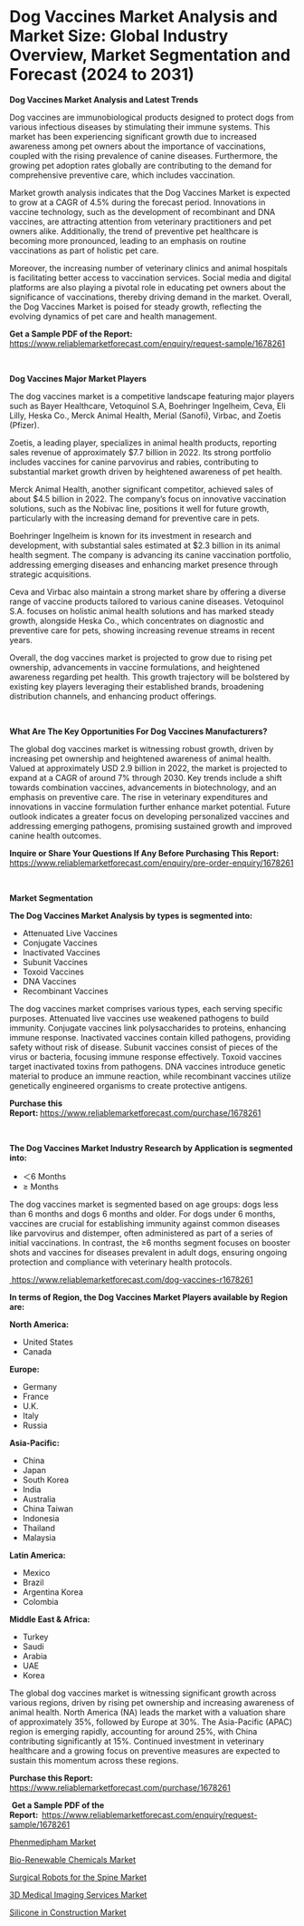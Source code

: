 <p><h1>Dog Vaccines Market Analysis and Market Size: Global Industry Overview, Market Segmentation and Forecast (2024 to 2031)</h1></p><p><strong>Dog Vaccines Market Analysis and Latest Trends</strong></p>
<p><p>Dog vaccines are immunobiological products designed to protect dogs from various infectious diseases by stimulating their immune systems. This market has been experiencing significant growth due to increased awareness among pet owners about the importance of vaccinations, coupled with the rising prevalence of canine diseases. Furthermore, the growing pet adoption rates globally are contributing to the demand for comprehensive preventive care, which includes vaccination.</p><p>Market growth analysis indicates that the Dog Vaccines Market is expected to grow at a CAGR of 4.5% during the forecast period. Innovations in vaccine technology, such as the development of recombinant and DNA vaccines, are attracting attention from veterinary practitioners and pet owners alike. Additionally, the trend of preventive pet healthcare is becoming more pronounced, leading to an emphasis on routine vaccinations as part of holistic pet care.</p><p>Moreover, the increasing number of veterinary clinics and animal hospitals is facilitating better access to vaccination services. Social media and digital platforms are also playing a pivotal role in educating pet owners about the significance of vaccinations, thereby driving demand in the market. Overall, the Dog Vaccines Market is poised for steady growth, reflecting the evolving dynamics of pet care and health management.</p></p>
<p><strong>Get a Sample PDF of the Report:&nbsp;</strong> <a href="https://www.reliablemarketforecast.com/enquiry/request-sample/1678261?utm_campaign=1569&utm_medium=2&utm_source=Github&utm_content=ia&utm_term=14102024&utm_id=dog-vaccines">https://www.reliablemarketforecast.com/enquiry/request-sample/1678261</a></p>
<p>&nbsp;</p>
<p><strong>Dog Vaccines Major Market Players</strong></p>
<p><p>The dog vaccines market is a competitive landscape featuring major players such as Bayer Healthcare, Vetoquinol S.A, Boehringer Ingelheim, Ceva, Eli Lilly, Heska Co., Merck Animal Health, Merial (Sanofi), Virbac, and Zoetis (Pfizer). </p><p>Zoetis, a leading player, specializes in animal health products, reporting sales revenue of approximately $7.7 billion in 2022. Its strong portfolio includes vaccines for canine parvovirus and rabies, contributing to substantial market growth driven by heightened awareness of pet health.</p><p>Merck Animal Health, another significant competitor, achieved sales of about $4.5 billion in 2022. The company’s focus on innovative vaccination solutions, such as the Nobivac line, positions it well for future growth, particularly with the increasing demand for preventive care in pets.</p><p>Boehringer Ingelheim is known for its investment in research and development, with substantial sales estimated at $2.3 billion in its animal health segment. The company is advancing its canine vaccination portfolio, addressing emerging diseases and enhancing market presence through strategic acquisitions.</p><p>Ceva and Virbac also maintain a strong market share by offering a diverse range of vaccine products tailored to various canine diseases. Vetoquinol S.A. focuses on holistic animal health solutions and has marked steady growth, alongside Heska Co., which concentrates on diagnostic and preventive care for pets, showing increasing revenue streams in recent years.</p><p>Overall, the dog vaccines market is projected to grow due to rising pet ownership, advancements in vaccine formulations, and heightened awareness regarding pet health. This growth trajectory will be bolstered by existing key players leveraging their established brands, broadening distribution channels, and enhancing product offerings.</p></p>
<p>&nbsp;</p>
<p><strong>What Are The Key Opportunities For Dog Vaccines Manufacturers?</strong></p>
<p><p>The global dog vaccines market is witnessing robust growth, driven by increasing pet ownership and heightened awareness of animal health. Valued at approximately USD 2.9 billion in 2022, the market is projected to expand at a CAGR of around 7% through 2030. Key trends include a shift towards combination vaccines, advancements in biotechnology, and an emphasis on preventive care. The rise in veterinary expenditures and innovations in vaccine formulation further enhance market potential. Future outlook indicates a greater focus on developing personalized vaccines and addressing emerging pathogens, promising sustained growth and improved canine health outcomes.</p></p>
<p><strong>Inquire or Share Your Questions If Any Before Purchasing This Report:</strong> <a href="https://www.reliablemarketforecast.com/enquiry/pre-order-enquiry/1678261?utm_campaign=1569&utm_medium=2&utm_source=Github&utm_content=ia&utm_term=14102024&utm_id=dog-vaccines">https://www.reliablemarketforecast.com/enquiry/pre-order-enquiry/1678261</a></p>
<p>&nbsp;</p>
<p><strong>Market Segmentation</strong></p>
<p><strong>The Dog Vaccines Market Analysis by types is segmented into:</strong></p>
<p><ul><li>Attenuated Live Vaccines</li><li>Conjugate Vaccines</li><li>Inactivated Vaccines</li><li>Subunit Vaccines</li><li>Toxoid Vaccines</li><li>DNA Vaccines</li><li>Recombinant Vaccines</li></ul></p>
<p><p>The dog vaccines market comprises various types, each serving specific purposes. Attenuated live vaccines use weakened pathogens to build immunity. Conjugate vaccines link polysaccharides to proteins, enhancing immune response. Inactivated vaccines contain killed pathogens, providing safety without risk of disease. Subunit vaccines consist of pieces of the virus or bacteria, focusing immune response effectively. Toxoid vaccines target inactivated toxins from pathogens. DNA vaccines introduce genetic material to produce an immune reaction, while recombinant vaccines utilize genetically engineered organisms to create protective antigens.</p></p>
<p><strong>Purchase this Report:&nbsp;</strong><a href="https://www.reliablemarketforecast.com/purchase/1678261?utm_campaign=1569&utm_medium=2&utm_source=Github&utm_content=ia&utm_term=14102024&utm_id=dog-vaccines">https://www.reliablemarketforecast.com/purchase/1678261</a></p>
<p>&nbsp;</p>
<p><strong>The Dog Vaccines Market Industry Research by Application is segmented into:</strong></p>
<p><ul><li>＜6 Months</li><li>≥ Months</li></ul></p>
<p><p>The dog vaccines market is segmented based on age groups: dogs less than 6 months and dogs 6 months and older. For dogs under 6 months, vaccines are crucial for establishing immunity against common diseases like parvovirus and distemper, often administered as part of a series of initial vaccinations. In contrast, the ≥6 months segment focuses on booster shots and vaccines for diseases prevalent in adult dogs, ensuring ongoing protection and compliance with veterinary health protocols.</p></p>
<p><a href="https://www.reliablemarketforecast.com/dog-vaccines-r1678261?utm_campaign=1569&utm_medium=2&utm_source=Github&utm_content=ia&utm_term=14102024&utm_id=dog-vaccines">&nbsp;https://www.reliablemarketforecast.com/dog-vaccines-r1678261</a></p>
<p><strong>In terms of Region, the Dog Vaccines Market Players available by Region are:</strong></p>
<p>
    <p> <strong> North America: </strong>
        <ul>
            <li>United States</li>
            <li>Canada</li>
        </ul>
        </p> 
    <p> <strong> Europe: </strong>
        <ul>
            <li>Germany</li>
            <li>France</li>
            <li>U.K.</li>
            <li>Italy</li>
            <li>Russia</li>
        </ul>
        </p> 
    <p> <strong> Asia-Pacific: </strong>
        <ul>
            <li>China</li>
            <li>Japan</li>
            <li>South Korea</li>
            <li>India</li>
            <li>Australia</li>
            <li>China Taiwan</li>
            <li>Indonesia</li>
            <li>Thailand</li>
            <li>Malaysia</li>
        </ul>
        </p> 
    <p> <strong> Latin America: </strong>
        <ul>
            <li>Mexico</li>
            <li>Brazil</li>
            <li>Argentina Korea</li>
            <li>Colombia</li>
        </ul>
        </p> 
    <p> <strong> Middle East & Africa: </strong>
        <ul>
            <li>Turkey</li>
            <li>Saudi</li>
            <li>Arabia</li>
            <li>UAE</li>
            <li>Korea</li>
        </ul>
    </p>
    </p>
<p><p>The global dog vaccines market is witnessing significant growth across various regions, driven by rising pet ownership and increasing awareness of animal health. North America (NA) leads the market with a valuation share of approximately 35%, followed by Europe at 30%. The Asia-Pacific (APAC) region is emerging rapidly, accounting for around 25%, with China contributing significantly at 15%. Continued investment in veterinary healthcare and a growing focus on preventive measures are expected to sustain this momentum across these regions.</p></p>
<p><strong>Purchase this Report: </strong><a href="https://www.reliablemarketforecast.com/purchase/1678261?utm_campaign=1569&utm_medium=2&utm_source=Github&utm_content=ia&utm_term=14102024&utm_id=dog-vaccines">https://www.reliablemarketforecast.com/purchase/1678261</a></p>
<p>&nbsp;<strong>Get a Sample PDF of the Report:&nbsp;&nbsp;</strong><a href="https://www.reliablemarketforecast.com/enquiry/request-sample/1678261?utm_campaign=1569&utm_medium=2&utm_source=Github&utm_content=ia&utm_term=14102024&utm_id=dog-vaccines">https://www.reliablemarketforecast.com/enquiry/request-sample/1678261</a></p>
<p><strong></strong></p>
<p><p><a href="https://github.com/angelajermaine/Market-Research-Report-List-5/blob/main/phenmedipham-market.md?utm_campaign=1569&utm_medium=2&utm_source=Github&utm_content=ia&utm_term=14102024&utm_id=dog-vaccines">Phenmedipham Market</a></p><p><a href="https://www.linkedin.com/pulse/bio-renewable-chemicals-market-outlook-current-assessment-9rcyf?utm_campaign=1569&utm_medium=2&utm_source=Github&utm_content=ia&utm_term=14102024&utm_id=dog-vaccines">Bio-Renewable Chemicals Market</a></p><p><a href="https://www.linkedin.com/pulse/surgical-robots-spine-spectrum-usage-patterns-sector-evolution-zdqbf?utm_campaign=1569&utm_medium=2&utm_source=Github&utm_content=ia&utm_term=14102024&utm_id=dog-vaccines">Surgical Robots for the Spine Market</a></p><p><a href="https://www.linkedin.com/pulse/3d-medical-imaging-services-market-global-regional-analysis-orenf?utm_campaign=1569&utm_medium=2&utm_source=Github&utm_content=ia&utm_term=14102024&utm_id=dog-vaccines">3D Medical Imaging Services Market</a></p><p><a href="https://www.linkedin.com/pulse/global-silicone-construction-market-size-trends-analysis-yddtf?utm_campaign=1569&utm_medium=2&utm_source=Github&utm_content=ia&utm_term=14102024&utm_id=dog-vaccines">Silicone in Construction Market</a></p></p>